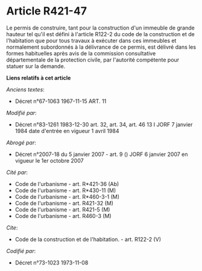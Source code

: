 # Article R421-47

Le permis de construire, tant pour la construction d'un immeuble de grande hauteur tel qu'il est défini à l'article R122-2 du
code de la construction et de l'habitation  que pour tous travaux à exécuter dans ces immeubles et normalement subordonnés à
la délivrance de ce permis, est délivré dans les formes habituelles après avis de la commission consultative départementale
de la protection civile, par l'autorité compétente pour statuer sur la demande.

**Liens relatifs à cet article**

_Anciens textes_:

  - Décret n°67-1063 1967-11-15 ART. 11

_Modifié par_:

  - Décret n°83-1261 1983-12-30 art. 32, art. 34, art. 46 13 I JORF 7 janvier 1984 date d'entrée en vigueur 1 avril 1984

_Abrogé par_:

  - Décret n°2007-18 du 5 janvier 2007 - art. 9 () JORF 6 janvier 2007 en vigueur le 1er octobre 2007

_Cité par_:

  - Code de l'urbanisme - art. R*421-36 (Ab)
  - Code de l'urbanisme - art. R*430-11 (M)
  - Code de l'urbanisme - art. R*460-3-1 (M)
  - Code de l'urbanisme - art. R421-32 (M)
  - Code de l'urbanisme - art. R421-5 (M)
  - Code de l'urbanisme - art. R460-3 (M)

_Cite_:

  - Code de la construction et de l'habitation. - art. R122-2 (V)

_Codifié par_:

  - Décret n°73-1023 1973-11-08
